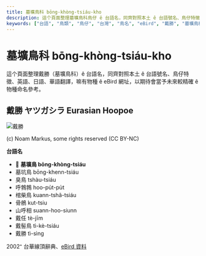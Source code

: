 ```yaml
---
title: 墓壙鳥科 bōng-khòng-tsiáu-kho
description: 這个頁面整理墓壙鳥科鳥仔 ê 台語名，同齊對照本土 ê 台語號名、鳥仔特徵、英語、日語、華語翻譯，嘛有物種 ê eBird 網址，以期待會當予未來較精確 ê 物種命名參考。
keywords: ["台語", "鳥類", "鳥仔", "台灣", "鳥名", "eBird", "戴勝", "墓壙鳥科"]
---
```


# 墓壙鳥科 bōng-khòng-tsiáu-kho

這个頁面整理戴勝（墓壙鳥科）ê 台語名，同齊對照本土 ê 台語號名、鳥仔特徵、英語、日語、華語翻譯，嘛有物種 ê eBird 網址，以期待會當予未來較精確 ê 物種命名參考。

## 戴勝 ヤツガシラ Eurasian Hoopoe

![戴勝](https://inaturalist-open-data.s3.amazonaws.com/photos/252322419/medium.png)

(c) Noam Markus, some rights reserved (CC BY-NC)

**台語名**

- 🎯 **墓壙鳥 bōng-khòng-tsiáu**
- 墓坑鳥 bōng-khenn-tsiáu
- 臭鳥 tshàu-tsiáu
- 呼鵓鵓 hoo-pu̍t-pu̍t
- 棺柴鳥 kuann-tshâ-tsiáu
- 骨鵃 kut-tsiu
- 山呼相 suann-hoo-siunn
- 戴任 tè-jīm
- 戴髻鳥 tì-kè-tsiáu
- 戴勝 tì-sìng

2002⁺ 台華線頂辭典、[eBird 資料](https://ebird.org/species/hoopoe)
